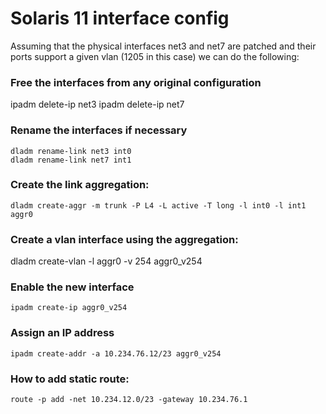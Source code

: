 # Solaris 11 interface config

Assuming that the physical interfaces net3 and net7 are patched and their ports support a given vlan (1205 in this case) we can do the following:

### Free the interfaces from any original configuration
ipadm delete-ip net3
ipadm delete-ip net7

### Rename the interfaces if necessary
```
dladm rename-link net3 int0
dladm rename-link net7 int1
```
### Create the link aggregation:    
```
dladm create-aggr -m trunk -P L4 -L active -T long -l int0 -l int1 aggr0
```

### Create a vlan interface using the aggregation:
dladm create-vlan -l aggr0 -v 254 aggr0_v254

### Enable the new interface
```
ipadm create-ip aggr0_v254
```

### Assign an IP address
```
ipadm create-addr -a 10.234.76.12/23 aggr0_v254
```
### How to add static route:
```
route -p add -net 10.234.12.0/23 -gateway 10.234.76.1
```
